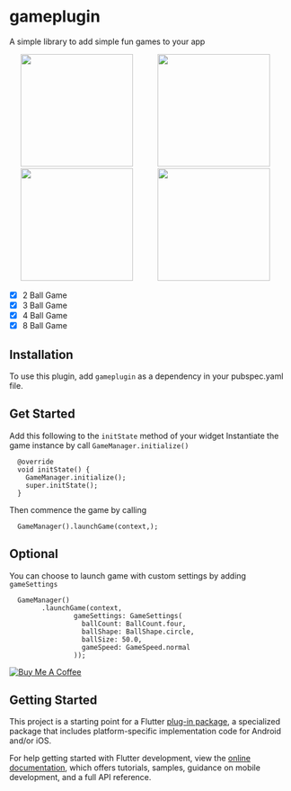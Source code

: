 # gameplugin

A simple library to add simple fun games to your app

<p>
    <img src="https://github.com/johnebere58/screenshots/demo1.gif" width="200px" height="auto" hspace="20"/>
    <img src="https://github.com/johnebere58/screenshots/sample1.png" width="200px" height="auto" hspace="20"/>
    <img src="https://github.com/johnebere58/screenshots/sample2.png" width="200px" height="auto" hspace="20"/>
    <img src="https://github.com/johnebere58/screenshots/sample3.png" width="200px" height="auto" hspace="20"/>
   </p>

- [x] 2 Ball Game
- [x] 3 Ball Game
- [x] 4 Ball Game
- [x] 8 Ball Game

## Installation
To use this plugin, add `gameplugin` as a dependency in your pubspec.yaml file.

## Get Started

Add this following to the `initState` method of your widget
Instantiate the game instance by call `GameManager.initialize()`
```
  @override
  void initState() {
    GameManager.initialize();
    super.initState();
  }
```

Then commence the game by calling
```
  GameManager().launchGame(context,);
```

## Optional

You can choose to launch game with custom settings by adding `gameSettings`
```
  GameManager()
        .launchGame(context,
                gameSettings: GameSettings(
                  ballCount: BallCount.four,
                  ballShape: BallShape.circle,
                  ballSize: 50.0,
                  gameSpeed: GameSpeed.normal
                ));
```

[![Buy Me A Coffee](https://bmc-cdn.nyc3.digitaloceanspaces.com/BMC-button-images/custom_images/orange_img.png "Buy Me A Coffee")](https://www.buymeacoffee.com/johnebere58 "Buy Me A Coffee")

## Getting Started
 
This project is a starting point for a Flutter
[plug-in package](https://flutter.dev/developing-packages/),
a specialized package that includes platform-specific implementation code for
Android and/or iOS.

For help getting started with Flutter development, view the
[online documentation](https://flutter.dev/docs), which offers tutorials,
samples, guidance on mobile development, and a full API reference.

